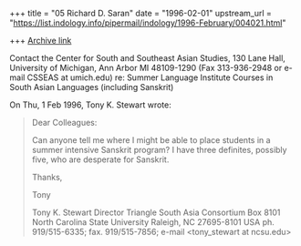 +++
title = "05 Richard D. Saran"
date = "1996-02-01"
upstream_url = "https://list.indology.info/pipermail/indology/1996-February/004021.html"

+++
[Archive link](https://list.indology.info/pipermail/indology/1996-February/004021.html)

Contact the Center for South and Southeast Asian Studies, 130 Lane Hall, 
University of Michigan, Ann Arbor MI 48109-1290 (Fax 313-936-2948 or 
e-mail CSSEAS at umich.edu) re: Summer Language Institute Courses in South 
Asian Languages (including Sanskrit)

On Thu, 1 Feb 1996, Tony K. Stewart wrote:

> Dear Colleagues:
> 
> Can anyone tell me where I might be able to place students in a summer
> intensive Sanskrit program?  I have three definites, possibly five, who are
> desperate for Sanskrit.
> 
> Thanks,
> 
> Tony
> 
> 
> Tony K. Stewart
> Director
> Triangle South Asia Consortium
> Box 8101
> North Carolina State University
> Raleigh, NC 27695-8101 USA
> ph. 919/515-6335; fax. 919/515-7856; e-mail <tony_stewart at ncsu.edu>
> 
> 
> 
> 





